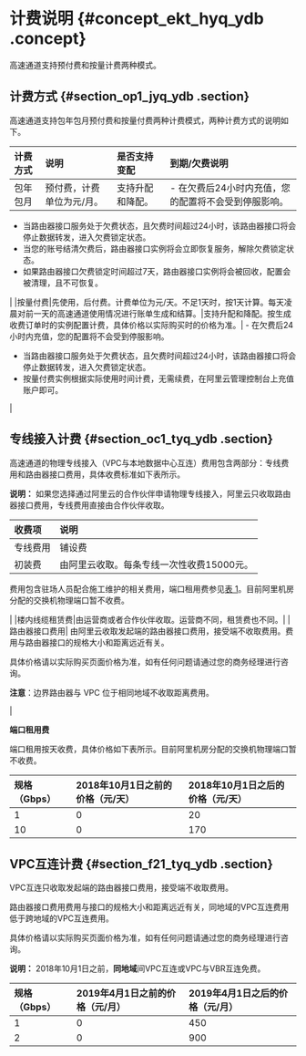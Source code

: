 # 计费说明 {#concept_ekt_hyq_ydb .concept}

高速通道支持预付费和按量计费两种模式。

## 计费方式 {#section_op1_jyq_ydb .section}

高速通道支持包年包月预付费和按量付费两种计费模式，两种计费方式的说明如下。

|计费方式|说明|是否支持变配|到期/欠费说明|
|:---|:-|:-----|:------|
|包年包月|预付费，计费单位为元/月。|支持升配和降配。| -   在欠费后24小时内充值，您的配置将不会受到停服影响。
-   当路由器接口服务处于欠费状态，且欠费时间超过24小时，该路由器接口将会停止数据转发，进入欠费锁定状态。
-   当您的账号结清欠费后，路由器接口实例将会立即恢复服务，解除欠费锁定状态。
-   如果路由器接口欠费锁定时间超过7天，路由器接口实例将会被回收，配置会被清理，且不可恢复。

 |
|按量付费|先使用，后付费。计费单位为元/天。不足1天时，按1天计算。每天凌晨对前一天的高速通道使用情况进行账单生成和结算。|支持升配和降配。按生成收费订单时的实例配置计费，具体价格以实际购买时的价格为准。| -   在欠费后24小时内充值，您的配置将不会受到停服影响。
-   当路由器接口服务处于欠费状态，且欠费时间超过24小时，该路由器接口将会停止数据转发，进入欠费锁定状态。
-   按量付费实例根据实际使用时间计费，无需续费，在阿里云管理控制台上充值账户即可。

 |

## 专线接入计费 {#section_oc1_tyq_ydb .section}

高速通道的物理专线接入（VPC与本地数据中心互连）费用包含两部分：专线费用和路由器接口费用，具体收费标准如下表所示。

**说明：** 如果您选择通过阿里云的合作伙伴申请物理专线接入，阿里云只收取路由器接口费用，专线费用直接由合作伙伴收取。

|收费项|说明|
|:--|:-|
|专线费用|铺设费|由运营商或者合作伙伴收取。租用费根据带宽大小与距离远近收取。|
|初装费| 由阿里云收取。每条专线一次性收费15000元。

 费用包含驻场人员配合施工维护的相关费用，端口租用费参见[表 1](#table_u3x_4zq_ydb)。目前阿里机房分配的交换机物理端口暂不收费。

 |
|楼内线缆租赁费|由运营商或者合作伙伴收取。运营商不同，租赁费也不同。|
|路由器接口费用| 由阿里云收取发起端的路由器接口费用，接受端不收取费用。费用与路由器接口的规格大小和距离远近有关。

 具体价格请以实际购买页面价格为准，如有任何问题请通过您的商务经理进行咨询。

 **注意**：边界路由器与 VPC 位于相同地域不收取距离费用。

 |

**端口租用费**

端口租用按天收费，具体价格如下表所示。目前阿里机房分配的交换机物理端口暂不收费。

|规格（Gbps）|2018年10月1日之前的价格（元/天）|2018年10月1日之后的价格（元/天）|
|:-------|:-------------------|:-------------------|
|1|0|20|
|10|0|170|

## VPC互连计费 {#section_f21_tyq_ydb .section}

VPC互连只收取发起端的路由器接口费用，接受端不收取费用。

路由器接口费用费用与接口的规格大小和距离远近有关，同地域的VPC互连费用低于跨地域的VPC互连费用。

具体价格请以实际购买页面价格为准，如有任何问题请通过您的商务经理进行咨询。

**说明：** 2018年10月1日之前，**同地域**间VPC互连或VPC与VBR互连免费。

|规格（Gbps）|2019年4月1日之前的价格（元/月）|2019年4月1日之后的价格（元/月）|
|:-------|:------------------|:------------------|
|1|0|450|
|2|0|900|

